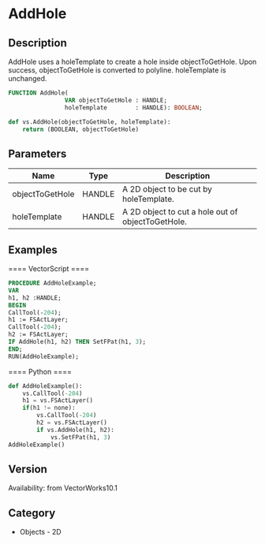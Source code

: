 # AddHole

## Description
AddHole uses a holeTemplate to create a hole inside objectToGetHole.  Upon success, objectToGetHole is converted to polyline.   holeTemplate is unchanged.

```pascal
FUNCTION AddHole(
				VAR objectToGetHole : HANDLE;
				holeTemplate        : HANDLE): BOOLEAN;
```

```python
def vs.AddHole(objectToGetHole, holeTemplate):
    return (BOOLEAN, objectToGetHole)
```

## Parameters
|Name|Type|Description|
|---|---|---|
|objectToGetHole|HANDLE|A 2D object to be cut by holeTemplate.|
|holeTemplate|HANDLE|A 2D object to cut a hole out of objectToGetHole.|

## Examples
==== VectorScript ====
```pascal
PROCEDURE AddHoleExample;
VAR
h1, h2 :HANDLE;
BEGIN
CallTool(-204);
h1 := FSActLayer;
CallTool(-204);
h2 := FSActLayer;
IF AddHole(h1, h2) THEN SetFPat(h1, 3);
END;
RUN(AddHoleExample);
```
==== Python ====
```python
def AddHoleExample():
	vs.CallTool(-204)
	h1 = vs.FSActLayer()
	if(h1 != none):
		vs.CallTool(-204)
		h2 = vs.FSActLayer()
		if vs.AddHole(h1, h2):
			vs.SetFPat(h1, 3)
AddHoleExample()
```

## Version
Availability: from VectorWorks10.1

## Category
* Objects - 2D

